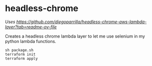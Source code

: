 # headless-chrome

*Uses https://github.com/diegoparrilla/headless-chrome-aws-lambda-layer?tab=readme-ov-file*

Creates a headless chrome lambda layer to let me use selenium in my python lambda functions.

```sh package.sh```   
```terraform init```   
```terraform apply```   
